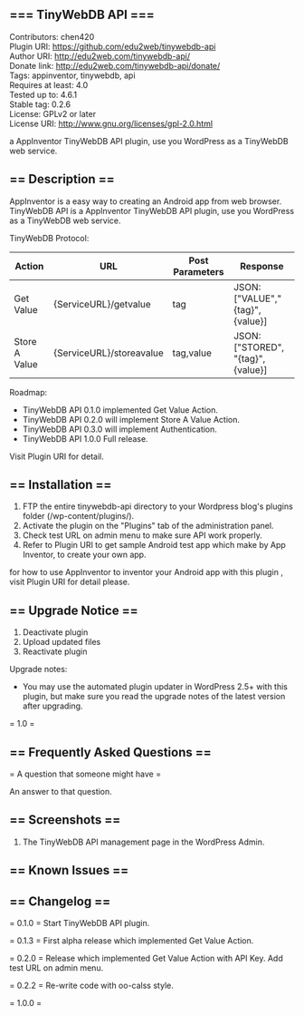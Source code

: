 ## ===  TinyWebDB API  ===

Contributors: chen420  
Plugin URI: https://github.com/edu2web/tinywebdb-api  
Author URI: http://edu2web.com/tinywebdb-api/  
Donate link: http://edu2web.com/tinywebdb-api/donate/  
Tags: appinventor, tinywebdb, api  
Requires at least: 4.0  
Tested up to: 4.6.1  
Stable tag: 0.2.6  
License: GPLv2 or later  
License URI: http://www.gnu.org/licenses/gpl-2.0.html  

a AppInventor TinyWebDB API plugin, use you WordPress as a TinyWebDB web service.


## == Description ==

AppInventor is a easy way to creating an Android app from web browser.
TinyWebDB API is a AppInventor TinyWebDB API plugin, use you WordPress as a TinyWebDB web service.

TinyWebDB Protocol:  

|    Action        |URL                      |Post Parameters  |Response                          |
|------------------|-------------------------|-----------------|----------------------------------|
|    Get Value     |{ServiceURL}/getvalue    |tag              |JSON: ["VALUE","{tag}", {value}]  |
|    Store A Value |{ServiceURL}/storeavalue |tag,value        |JSON: ["STORED", "{tag}", {value}]|

Roadmap:
*    TinyWebDB API 0.1.0 implemented Get Value Action.
*    TinyWebDB API 0.2.0 will implement Store A Value Action.
*    TinyWebDB API 0.3.0 will implement Authentication.
*    TinyWebDB API 1.0.0 Full release.

Visit Plugin URI for detail.

## == Installation ==
1. FTP the entire tinywebdb-api directory to your Wordpress blog's plugins folder (/wp-content/plugins/).
2. Activate the plugin on the "Plugins" tab of the administration panel.
3. Check test URL on admin menu to make sure API work properly.
4. Refer to Plugin URI to get sample Android test app which make by App Inventor, to create your own app.

for how to use AppInventor to inventor your Android app with this plugin , visit Plugin URI for detail please.


## == Upgrade Notice ==
1. Deactivate plugin
2. Upload updated files
3. Reactivate plugin

Upgrade notes:
*  You may use the automated plugin updater in WordPress 2.5+ with this plugin, but make sure you read the upgrade notes of the latest version after upgrading.

= 1.0 =


## == Frequently Asked Questions ==
= A question that someone might have =

An answer to that question.


## == Screenshots ==
1. The TinyWebDB API management page in the WordPress Admin.


## == Known Issues ==


## == Changelog ==

= 0.1.0 =
Start TinyWebDB API plugin.

= 0.1.3 =
First alpha release which implemented Get Value Action.

= 0.2.0 =
Release which implemented Get Value Action with API Key.
Add test URL on admin menu.

= 0.2.2 =
Re-write code with oo-calss style.

= 1.0.0 =
